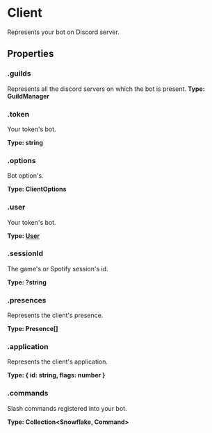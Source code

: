 # Client
Represents your bot on Discord server.
<toc />

## Properties

### .guilds
Represents all the discord servers on which the bot is present.
**Type: GuildManager**

### .token
Your token's bot. 

**Type: string**


### .options
Bot option's.

**Type: ClientOptions**


### .user
Your token's bot.

**Type: [User](/docs/v1/api/user)**


### .sessionId
The game's or Spotify session's id.

**Type: ?string**

### .presences
Represents the client's presence.

**Type: Presence[]**


### .application
Represents the client's application.

**Type: { id: string, flags: number }**


### .commands
Slash commands registered into your bot.

**Type: Collection<Snowflake, Command>**
